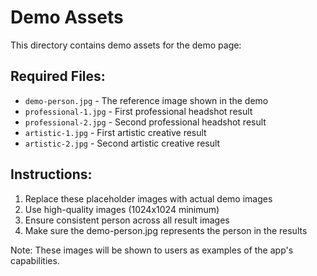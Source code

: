 # Demo Assets

This directory contains demo assets for the demo page:

## Required Files:
- `demo-person.jpg` - The reference image shown in the demo
- `professional-1.jpg` - First professional headshot result
- `professional-2.jpg` - Second professional headshot result  
- `artistic-1.jpg` - First artistic creative result
- `artistic-2.jpg` - Second artistic creative result

## Instructions:
1. Replace these placeholder images with actual demo images
2. Use high-quality images (1024x1024 minimum)
3. Ensure consistent person across all result images
4. Make sure the demo-person.jpg represents the person in the results

Note: These images will be shown to users as examples of the app's capabilities.
